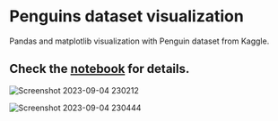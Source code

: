 # Penguins dataset visualization
Pandas and matplotlib visualization with Penguin dataset from Kaggle.

## Check the [notebook](https://github.com/tanchu-git/penguins-seaborn-visualization/blob/main/penguins_visualization.ipynb) for details.
![Screenshot 2023-09-04 230212](https://github.com/tanchu-git/penguins-python-visualization/assets/139019601/c3da0846-ea40-4e7c-9284-ee3b594b9e84)

![Screenshot 2023-09-04 230444](https://github.com/tanchu-git/penguins-python-visualization/assets/139019601/4cd82a7a-e647-4ed4-9684-28f4d05726fe)
